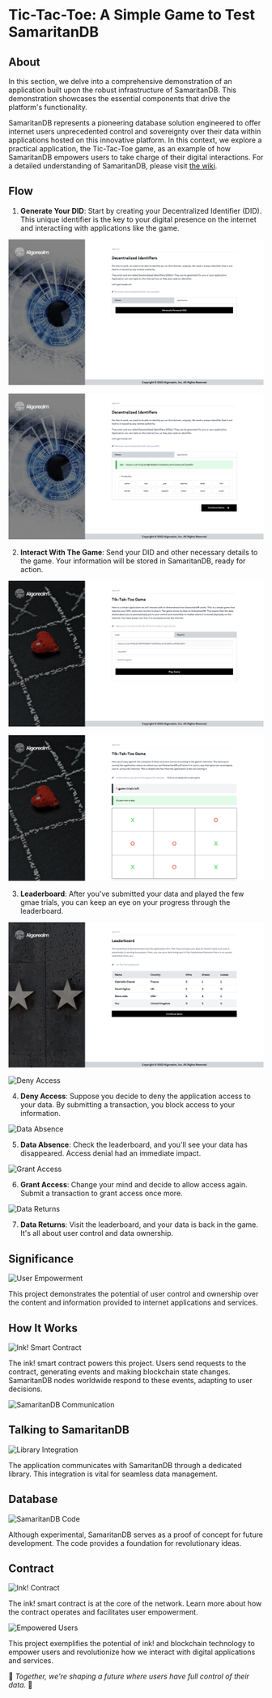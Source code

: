 # Tic-Tac-Toe: A Simple Game to Test SamaritanDB

## About

In this section, we delve into a comprehensive demonstration of an application built upon the robust infrastructure of SamaritanDB. This demonstration showcases the essential components that drive the platform's functionality.

SamaritanDB represents a pioneering database solution engineered to offer internet users unprecedented control and sovereignty over their data within applications hosted on this innovative platform. In this context, we explore a practical application, the Tic-Tac-Toe game, as an example of how SamaritanDB empowers users to take charge of their digital interactions.
For a detailed understanding of SamaritanDB, please visit [the wiki](https://algorealm.gitbook.io/samaritandb).

## Flow

1. **Generate Your DID**: Start by creating your Decentralized Identifier (DID). This unique identifier is the key to your digital presence on the internet and interactiing with applications like the game.

![Generate Your DID](https://github.com/thewoodfish/Tic-Tac-Toe/blob/main/public/img/screenshot-1.png)

![Generate Your DID](https://github.com/thewoodfish/Tic-Tac-Toe/blob/main/public/img/screen-2.png)

2. **Interact With The Game**: Send your DID and other necessary details to the game. Your information will be stored in SamaritanDB, ready for action.

![Interact with the game](https://github.com/thewoodfish/Tic-Tac-Toe/blob/main/public/img/screen-3.png)

![Interact with the game](https://github.com/thewoodfish/Tic-Tac-Toe/blob/main/public/img/screen-4.png)

3. **Leaderboard**: After you've submitted your data and played the few gmae trials, you can keep an eye on your progress through the leaderboard.

![Leaderboards](https://github.com/thewoodfish/Tic-Tac-Toe/blob/main/public/img/screen-5.png)

![Deny Access](deny-access-image.png)

4. **Deny Access**: Suppose you decide to deny the application access to your data. By submitting a transaction, you block access to your information.

![Data Absence](data-absence-image.png)

5. **Data Absence**: Check the leaderboard, and you'll see your data has disappeared. Access denial had an immediate impact.

![Grant Access](grant-access-image.png)

6. **Grant Access**: Change your mind and decide to allow access again. Submit a transaction to grant access once more.

![Data Returns](data-returns-image.png)

7. **Data Returns**: Visit the leaderboard, and your data is back in the game. It's all about user control and data ownership.

## Significance

![User Empowerment](user-empowerment-image.png)

This project demonstrates the potential of user control and ownership over the content and information provided to internet applications and services.

## How It Works

![Ink! Smart Contract](ink-contract-image.png)

The ink! smart contract powers this project. Users send requests to the contract, generating events and making blockchain state changes. SamaritanDB nodes worldwide respond to these events, adapting to user decisions.

![SamaritanDB Communication](communication-image.png)

## Talking to SamaritanDB

![Library Integration](library-integration-image.png)

The application communicates with SamaritanDB through a dedicated library. This integration is vital for seamless data management.

## Database

![SamaritanDB Code](samaritandb-code-image.png)

Although experimental, SamaritanDB serves as a proof of concept for future development. The code provides a foundation for revolutionary ideas.

## Contract

![Ink! Contract](ink-contract-image.png)

The ink! smart contract is at the core of the network. Learn more about how the contract operates and facilitates user empowerment.

![Empowered Users](empowered-users-image.png)

This project exemplifies the potential of ink! and blockchain technology to empower users and revolutionize how we interact with digital applications and services.

🚀 *Together, we're shaping a future where users have full control of their data.* 🚀

